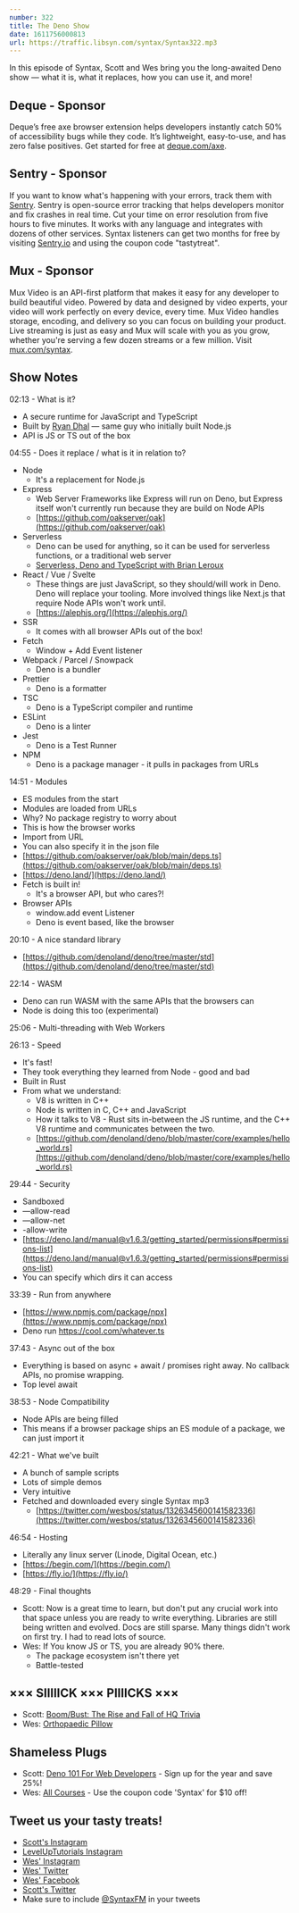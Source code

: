 ```yaml
---
number: 322
title: The Deno Show
date: 1611756000813
url: https://traffic.libsyn.com/syntax/Syntax322.mp3
---
```


In this episode of Syntax, Scott and Wes bring you the long-awaited Deno show — what it is, what it replaces, how you can use it, and more!

## Deque - Sponsor
Deque’s free axe browser extension helps developers instantly catch 50% of accessibility bugs while they code. It’s lightweight, easy-to-use, and has zero false positives. Get started for free at [deque.com/axe](https://deque.com/axe/?utm_source=syntax&utm_medium=podcast&utm_campaign=axe_extension).

## Sentry - Sponsor
If you want to know what's happening with your errors, track them with [Sentry](https://sentry.io/). Sentry is open-source error tracking that helps developers monitor and fix crashes in real time. Cut your time on error resolution from five hours to five minutes. It works with any language and integrates with dozens of other services. Syntax listeners can get two months for free by visiting [Sentry.io](https://sentry.io/) and using the coupon code "tastytreat".

## Mux - Sponsor
Mux Video is an API-first platform that makes it easy for any developer to build beautiful video. Powered by data and designed by video experts, your video will work perfectly on every device, every time. Mux Video handles storage, encoding, and delivery so you can focus on building your product. Live streaming is just as easy and Mux will scale with you as you grow, whether you're serving a few dozen streams or a few million. Visit [mux.com/syntax](https://mux.com/syntax).

## Show Notes
02:13 - What is it?
* A secure runtime for JavaScript and TypeScript
* Built by [Ryan Dhal](https://tinyclouds.org/) — same guy who initially built Node.js
* API is JS or TS out of the box

04:55 - Does it replace / what is it in relation to?
* Node
    * It's a replacement for Node.js
* Express
    * Web Server Frameworks like Express will run on Deno, but Express itself won't currently run because they are build on Node APIs
    * [https://github.com/oakserver/oak](https://github.com/oakserver/oak)
* Serverless
    * Deno can be used for anything, so it can be used for serverless functions, or a traditional web server
    * [Serverless, Deno and TypeScript with Brian Leroux](https://syntax.fm/show/310/serverless-deno-and-typescript-with-brian-leroux)
* React / Vue / Svelte
    * These things are just JavaScript, so they should/will work in Deno. Deno will replace your tooling. More involved things like Next.js that require Node APIs won't work until.
    * [https://alephjs.org/](https://alephjs.org/)
* SSR
    * It comes with all browser APIs out of the box!
* Fetch
    * Window + Add Event listener
* Webpack / Parcel / Snowpack
    * Deno is a bundler
* Prettier
    * Deno is a formatter
* TSC
    * Deno is a TypeScript compiler and runtime
* ESLint
    * Deno is a linter
* Jest
    * Deno is a Test Runner
* NPM
    * Deno is a package manager - it pulls in packages from URLs

14:51 - Modules
* ES modules from the start
* Modules are loaded from URLs
* Why? No package registry to worry about
* This is how the browser works
* Import from URL
* You can also specify it in the json file
* [https://github.com/oakserver/oak/blob/main/deps.ts](https://github.com/oakserver/oak/blob/main/deps.ts)
* [https://deno.land/](https://deno.land/)
* Fetch is built in!
    * It's a browser API, but who cares?!
* Browser APIs
    * window.add event Listener
    * Deno is event based, like the browser

20:10 - A nice standard library
* [https://github.com/denoland/deno/tree/master/std](https://github.com/denoland/deno/tree/master/std)

22:14 - WASM
* Deno can run WASM with the same APIs that the browsers can
* Node is doing this too (experimental)

25:06 - Multi-threading with Web Workers

26:13 - Speed
* It's fast!
* They took everything they learned from Node - good and bad
* Built in Rust
* From what we understand:
    * V8 is written in C++
    * Node is written in C, C++ and JavaScript
    * How it talks to V8 - Rust sits in-between the JS runtime, and the C++ V8 runtime and communicates between the two.
    * [https://github.com/denoland/deno/blob/master/core/examples/hello_world.rs](https://github.com/denoland/deno/blob/master/core/examples/hello_world.rs)

29:44 - Security
* Sandboxed
* —allow-read
* —allow-net
* -allow-write
* [https://deno.land/manual@v1.6.3/getting_started/permissions#permissions-list](https://deno.land/manual@v1.6.3/getting_started/permissions#permissions-list)
* You can specify which dirs it can access

33:39 - Run from anywhere
* [https://www.npmjs.com/package/npx](https://www.npmjs.com/package/npx)
* Deno run https://cool.com/whatever.ts

37:43 - Async out of the box
* Everything is based on async + await / promises right away. No callback APIs, no promise wrapping.
* Top level await

38:53 - Node Compatibility
* Node APIs are being filled
* This means if a browser package ships an ES module of a package, we can just import it

42:21 - What we've built
* A bunch of sample scripts
* Lots of simple demos
* Very intuitive
* Fetched and downloaded every single Syntax mp3
    * [https://twitter.com/wesbos/status/1326345600141582336](https://twitter.com/wesbos/status/1326345600141582336)

46:54 - Hosting
* Literally any linux server (Linode, Digital Ocean, etc.)
* [https://begin.com/](https://begin.com/)
* [https://fly.io/](https://fly.io/)

48:29 - Final thoughts
* Scott: Now is a great time to learn, but don't put any crucial work into that space unless you are ready to write everything. Libraries are still being written and evolved. Docs are still sparse. Many things didn't work on first try. I had to read lots of source.
* Wes: If You know JS or TS, you are already 90% there.
    * The package ecosystem isn't there yet
    * Battle-tested

## ××× SIIIIICK ××× PIIIICKS ×××
* Scott: [Boom/Bust: The Rise and Fall of HQ Trivia](https://www.theringer.com/2020/5/14/21258631/introducing-boom-bust-the-rise-and-fall-of-hq-trivia)
* Wes: [Orthopaedic Pillow](https://amzn.to/2Xc3WBH)

## Shameless Plugs
* Scott: [Deno 101 For Web Developers](https://www.leveluptutorials.com/pro) - Sign up for the year and save 25%!
* Wes: [All Courses](https://wesbos.com/courses/) - Use the coupon code 'Syntax' for $10 off!

## Tweet us your tasty treats!
* [Scott's Instagram](https://www.instagram.com/stolinski/)
* [LevelUpTutorials Instagram](https://www.instagram.com/LevelUpTutorials/)
* [Wes' Instagram](https://www.instagram.com/wesbos/)
* [Wes' Twitter](https://twitter.com/wesbos)
* [Wes' Facebook](https://www.facebook.com/wesbos.developer)
* [Scott's Twitter](https://twitter.com/stolinski)
* Make sure to include [@SyntaxFM](https://twitter.com/SyntaxFM) in your tweets
